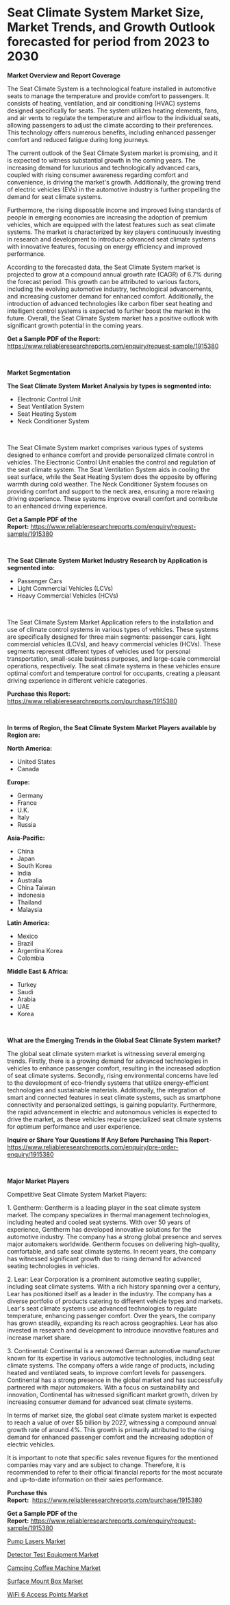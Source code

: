 <p><h1>Seat Climate System Market Size, Market Trends, and Growth Outlook forecasted for period from 2023 to 2030</h1></p><p><strong>Market Overview and Report Coverage</strong></p>
<p><p>The Seat Climate System is a technological feature installed in automotive seats to manage the temperature and provide comfort to passengers. It consists of heating, ventilation, and air conditioning (HVAC) systems designed specifically for seats. The system utilizes heating elements, fans, and air vents to regulate the temperature and airflow to the individual seats, allowing passengers to adjust the climate according to their preferences. This technology offers numerous benefits, including enhanced passenger comfort and reduced fatigue during long journeys.</p><p>The current outlook of the Seat Climate System market is promising, and it is expected to witness substantial growth in the coming years. The increasing demand for luxurious and technologically advanced cars, coupled with rising consumer awareness regarding comfort and convenience, is driving the market's growth. Additionally, the growing trend of electric vehicles (EVs) in the automotive industry is further propelling the demand for seat climate systems.</p><p>Furthermore, the rising disposable income and improved living standards of people in emerging economies are increasing the adoption of premium vehicles, which are equipped with the latest features such as seat climate systems. The market is characterized by key players continuously investing in research and development to introduce advanced seat climate systems with innovative features, focusing on energy efficiency and improved performance.</p><p>According to the forecasted data, the Seat Climate System market is projected to grow at a compound annual growth rate (CAGR) of 6.7% during the forecast period. This growth can be attributed to various factors, including the evolving automotive industry, technological advancements, and increasing customer demand for enhanced comfort. Additionally, the introduction of advanced technologies like carbon fiber seat heating and intelligent control systems is expected to further boost the market in the future. Overall, the Seat Climate System market has a positive outlook with significant growth potential in the coming years.</p></p>
<p><strong>Get a Sample PDF of the Report:</strong> <a href="https://www.reliableresearchreports.com/enquiry/request-sample/1915380">https://www.reliableresearchreports.com/enquiry/request-sample/1915380</a></p>
<p>&nbsp;</p>
<p><strong>Market Segmentation</strong></p>
<p><strong>The Seat Climate System Market Analysis by types is segmented into:</strong></p>
<p><ul><li>Electronic Control Unit</li><li>Seat Ventilation System</li><li>Seat Heating System</li><li>Neck Conditioner System</li></ul></p>
<p>&nbsp;</p>
<p><p>The Seat Climate System market comprises various types of systems designed to enhance comfort and provide personalized climate control in vehicles. The Electronic Control Unit enables the control and regulation of the seat climate system. The Seat Ventilation System aids in cooling the seat surface, while the Seat Heating System does the opposite by offering warmth during cold weather. The Neck Conditioner System focuses on providing comfort and support to the neck area, ensuring a more relaxing driving experience. These systems improve overall comfort and contribute to an enhanced driving experience.</p></p>
<p><strong>Get a Sample PDF of the Report:</strong>&nbsp;<a href="https://www.reliableresearchreports.com/enquiry/request-sample/1915380">https://www.reliableresearchreports.com/enquiry/request-sample/1915380</a></p>
<p>&nbsp;</p>
<p><strong>The Seat Climate System Market Industry Research by Application is segmented into:</strong></p>
<p><ul><li>Passenger Cars</li><li>Light Commercial Vehicles (LCVs)</li><li>Heavy Commercial Vehicles (HCVs)</li></ul></p>
<p>&nbsp;</p>
<p><p>The Seat Climate System Market Application refers to the installation and use of climate control systems in various types of vehicles. These systems are specifically designed for three main segments: passenger cars, light commercial vehicles (LCVs), and heavy commercial vehicles (HCVs). These segments represent different types of vehicles used for personal transportation, small-scale business purposes, and large-scale commercial operations, respectively. The seat climate systems in these vehicles ensure optimal comfort and temperature control for occupants, creating a pleasant driving experience in different vehicle categories.</p></p>
<p><strong>Purchase this Report:</strong>&nbsp; <a href="https://www.reliableresearchreports.com/purchase/1915380">https://www.reliableresearchreports.com/purchase/1915380</a></p>
<p>&nbsp;</p>
<p><strong>In terms of Region, the Seat Climate System Market Players available by Region are:</strong></p>
<p>
    <p> <strong> North America: </strong>
        <ul>
            <li>United States</li>
            <li>Canada</li>
        </ul>
        </p> 
    <p> <strong> Europe: </strong>
        <ul>
            <li>Germany</li>
            <li>France</li>
            <li>U.K.</li>
            <li>Italy</li>
            <li>Russia</li>
        </ul>
        </p> 
    <p> <strong> Asia-Pacific: </strong>
        <ul>
            <li>China</li>
            <li>Japan</li>
            <li>South Korea</li>
            <li>India</li>
            <li>Australia</li>
            <li>China Taiwan</li>
            <li>Indonesia</li>
            <li>Thailand</li>
            <li>Malaysia</li>
        </ul>
        </p> 
    <p> <strong> Latin America: </strong>
        <ul>
            <li>Mexico</li>
            <li>Brazil</li>
            <li>Argentina Korea</li>
            <li>Colombia</li>
        </ul>
        </p> 
    <p> <strong> Middle East & Africa: </strong>
        <ul>
            <li>Turkey</li>
            <li>Saudi</li>
            <li>Arabia</li>
            <li>UAE</li>
            <li>Korea</li>
        </ul>
    </p>
    </p>
<p>&nbsp;</p>
<p><strong>What are the Emerging Trends in the Global Seat Climate System market?</strong></p>
<p><p>The global seat climate system market is witnessing several emerging trends. Firstly, there is a growing demand for advanced technologies in vehicles to enhance passenger comfort, resulting in the increased adoption of seat climate systems. Secondly, rising environmental concerns have led to the development of eco-friendly systems that utilize energy-efficient technologies and sustainable materials. Additionally, the integration of smart and connected features in seat climate systems, such as smartphone connectivity and personalized settings, is gaining popularity. Furthermore, the rapid advancement in electric and autonomous vehicles is expected to drive the market, as these vehicles require specialized seat climate systems for optimum performance and user experience.</p></p>
<p><strong>Inquire or Share Your Questions If Any Before Purchasing This Report</strong>- <a href="https://www.reliableresearchreports.com/enquiry/pre-order-enquiry/1915380">https://www.reliableresearchreports.com/enquiry/pre-order-enquiry/1915380</a></p>
<p>&nbsp;</p>
<p><strong>Major Market Players</strong></p>
<p><p>Competitive Seat Climate System Market Players:</p><p>1. Gentherm: Gentherm is a leading player in the seat climate system market. The company specializes in thermal management technologies, including heated and cooled seat systems. With over 50 years of experience, Gentherm has developed innovative solutions for the automotive industry. The company has a strong global presence and serves major automakers worldwide. Gentherm focuses on delivering high-quality, comfortable, and safe seat climate systems. In recent years, the company has witnessed significant growth due to rising demand for advanced seating technologies in vehicles. </p><p>2. Lear: Lear Corporation is a prominent automotive seating supplier, including seat climate systems. With a rich history spanning over a century, Lear has positioned itself as a leader in the industry. The company has a diverse portfolio of products catering to different vehicle types and markets. Lear's seat climate systems use advanced technologies to regulate temperature, enhancing passenger comfort. Over the years, the company has grown steadily, expanding its reach across geographies. Lear has also invested in research and development to introduce innovative features and increase market share.</p><p>3. Continental: Continental is a renowned German automotive manufacturer known for its expertise in various automotive technologies, including seat climate systems. The company offers a wide range of products, including heated and ventilated seats, to improve comfort levels for passengers. Continental has a strong presence in the global market and has successfully partnered with major automakers. With a focus on sustainability and innovation, Continental has witnessed significant market growth, driven by increasing consumer demand for advanced seat climate systems.</p><p>In terms of market size, the global seat climate system market is expected to reach a value of over $5 billion by 2027, witnessing a compound annual growth rate of around 4%. This growth is primarily attributed to the rising demand for enhanced passenger comfort and the increasing adoption of electric vehicles. </p><p>It is important to note that specific sales revenue figures for the mentioned companies may vary and are subject to change. Therefore, it is recommended to refer to their official financial reports for the most accurate and up-to-date information on their sales performance.</p></p>
<p><strong>Purchase this Report:</strong>&nbsp;&nbsp;<a href="https://www.reliableresearchreports.com/purchase/1915380">https://www.reliableresearchreports.com/purchase/1915380</a></p>
<p></p>
<p><strong>Get a Sample PDF of the Report:</strong>&nbsp;<a href="https://www.reliableresearchreports.com/enquiry/request-sample/1915380">https://www.reliableresearchreports.com/enquiry/request-sample/1915380</a></p>
<p><p><a href="https://medium.com/@torreyjones2023/pump-lasers-market-trends-forecast-and-competitive-analysis-to-2030-7b9fa10bebb4">Pump Lasers Market</a></p><p><a href="https://www.linkedin.com/pulse/detector-test-equipment-market-size-2023-2030-global-industrial-hgebf/">Detector Test Equipment Market</a></p><p><a href="https://www.linkedin.com/pulse/camping-coffee-machine-market-share-amp-new-trends-rvbdf/">Camping Coffee Machine Market</a></p><p><a href="https://www.linkedin.com/pulse/surface-mount-box-market-challenges-opportunities-growth-chgbf/">Surface Mount Box Market</a></p><p><a href="https://medium.com/@carolynfuller1997/wifi-6-access-points-market-the-key-to-successful-business-strategy-forecast-till-2030-2b58a125fc13">WiFi 6 Access Points Market</a></p></p>